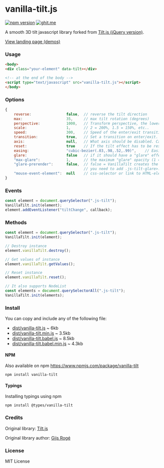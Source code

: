# vanilla-tilt.js

[![npm version](https://badge.fury.io/js/vanilla-tilt.svg)](https://badge.fury.io/js/vanilla-tilt)
[![ghit.me](https://ghit.me/badge.svg?repo=micku7zu/vanilla-tilt.js)](https://ghit.me/repo/micku7zu/vanilla-tilt.js)

A smooth 3D tilt javascript library forked from [Tilt.js (jQuery version)](https://github.com/gijsroge/tilt.js).

[View landing page (demos)](https://micku7zu.github.io/vanilla-tilt.js/)

### Usage

```html
<body>
<div class="your-element" data-tilt></div>

<!-- at the end of the body -->
<script type="text/javascript" src="vanilla-tilt.js"></script>
</body>
```

### Options
```js
{
    reverse:                false,  // reverse the tilt direction
    max:                    35,     // max tilt rotation (degrees)
    perspective:            1000,   // Transform perspective, the lower the more extreme the tilt gets.
    scale:                  1,      // 2 = 200%, 1.5 = 150%, etc..
    speed:                  300,    // Speed of the enter/exit transition
    transition:             true,   // Set a transition on enter/exit.
    axis:                   null,   // What axis should be disabled. Can be X or Y.
    reset:                  true    // If the tilt effect has to be reset on exit.
    easing:                 "cubic-bezier(.03,.98,.52,.99)",    // Easing on enter/exit.
    glare:                  false   // if it should have a "glare" effect
    "max-glare":            1,      // the maximum "glare" opacity (1 = 100%, 0.5 = 50%)
    "glare-prerender":      false,  // false = VanillaTilt creates the glare elements for you, otherwise
                                    // you need to add .js-tilt-glare>.js-tilt-glare-inner by yourself
    "mouse-event-element":  null    // css-selector or link to HTML-element what will be listen mouse events 
}
```

### Events
```js
const element = document.querySelector(".js-tilt");
VanillaTilt.init(element);
element.addEventListener("tiltChange", callback);
```

### Methods
```js
const element = document.querySelector(".js-tilt");
VanillaTilt.init(element);

// Destroy instance
element.vanillaTilt.destroy();

// Get values of instance
element.vanillaTilt.getValues();

// Reset instance
element.vanillaTilt.reset();

// It also supports NodeList
const elements = document.querySelectorAll(".js-tilt");
VanillaTilt.init(elements);
```

### Install
You can copy and include any of the following file:

* [dist/vanilla-tilt.js](https://raw.githubusercontent.com/micku7zu/vanilla-tilt.js/master/dist/vanilla-tilt.js) ~ 6kb
* [dist/vanilla-tilt.min.js](https://raw.githubusercontent.com/micku7zu/vanilla-tilt.js/master/dist/vanilla-tilt.min.js) ~ 3.5kb
* [dist/vanilla-tilt.babel.js](https://raw.githubusercontent.com/micku7zu/vanilla-tilt.js/master/dist/vanilla-tilt.babel.js) ~ 8.5kb
* [dist/vanilla-tilt.babel.min.js](https://raw.githubusercontent.com/micku7zu/vanilla-tilt.js/master/dist/vanilla-tilt.babel.min.js) ~ 4.3kb

#### NPM

Also available on npm https://www.npmjs.com/package/vanilla-tilt

```
npm install vanilla-tilt
```

#### Typings

Installing typings using npm
```
npm install @types/vanilla-tilt
```

### Credits

Original library: [Tilt.js](http://gijsroge.github.io/tilt.js/)

Original library author: [Gijs Rogé](https://twitter.com/GijsRoge)

### License

MIT License
